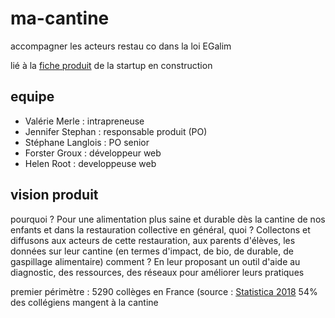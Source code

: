 # ma-cantine
accompagner les acteurs restau co dans la loi EGalim

lié à la [fiche produit](https://beta.gouv.fr/startups/ma-cantine-egalim.html) de la startup en construction 

## equipe
- Valérie Merle : intrapreneuse
- Jennifer Stephan : responsable produit (PO)
- Stéphane Langlois : PO senior
- Forster Groux : développeur web
- Helen Root : developpeuse web

## vision produit
pourquoi ? Pour une alimentation plus saine et durable dès la cantine de nos enfants et dans la restauration collective en général,
quoi ? Collectons et diffusons aux acteurs de cette restauration, aux parents d'élèves, les données sur leur cantine (en termes d'impact, de bio, de durable, de gaspillage alimentaire)
comment ? En leur proposant un outil d'aide au diagnostic, des ressources, des réseaux pour améliorer leurs pratiques

premier périmètre : 5290 collèges en France (source : [Statistica 2018](https://fr.statista.com/statistiques/499975/nombre-colleges-enseignements-publics-france/#:~:text=Cette%20statistique%20repr%C3%A9sente%20le%20nombre,moins%20de%205.000%20en%201980.)
54% des collégiens mangent à la cantine
